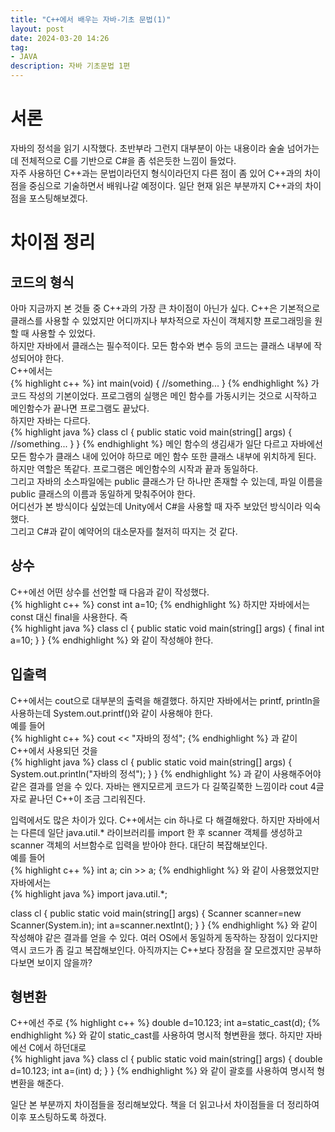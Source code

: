 ```yaml
---
title: "C++에서 배우는 자바-기초 문법(1)"
layout: post
date: 2024-03-20 14:26
tag:
- JAVA
description: 자바 기초문법 1편
---
```


# 서론
자바의 정석을 읽기 시작했다. 초반부라 그런지 대부분이 아는 내용이라 술술 넘어가는데 전체적으로 C를 기반으로 C#을 좀 섞은듯한 느낌이 들었다.  
자주 사용하던 C++과는 문법이라던지 형식이라던지 다른 점이 좀 있어 C++과의 차이점을 중심으로 기술하면서 배워나갈 예정이다. 일단 현재 읽은 부분까지 C++과의 차이점을 포스팅해보겠다.  

# 차이점 정리
  
## 코드의 형식
아마 지금까지 본 것들 중 C++과의 가장 큰 차이점이 아닌가 싶다. C++은 기본적으로 클래스를 사용할 수 있었지만 어디까지나 부차적으로 자신이 객체지향 프로그래밍을 원할 때 사용할 수 있었다.  
하지만 자바에서 클래스는 필수적이다. 모든 함수와 변수 등의 코드는 클래스 내부에 작성되어야 한다.  
C++에서는  
{% highlight c++ %}
int main(void) {
    //something...
}
{% endhighlight %}
가 코드 작성의 기본이었다. 프로그램의 실행은 메인 함수를 가동시키는 것으로 시작하고 메인함수가 끝나면 프로그램도 끝났다.  
하지만 자바는 다르다.  
{% highlight java %}
class cl {
    public static void main(string[] args) {
        //something...
    }
}
{% endhighlight %}
메인 함수의 생김새가 일단 다르고 자바에선 모든 함수가 클래스 내에 있어야 하므로 메인 함수 또한 클래스 내부에 위치하게 된다.  
하지만 역할은 똑같다. 프로그램은 메인함수의 시작과 끝과 동일하다.  
그리고 자바의 소스파일에는 public 클래스가 단 하나만 존재할 수 있는데, 파일 이름을 public 클래스의 이름과 동일하게 맞춰주어야 한다.  
어디선가 본 방식이다 싶었는데 Unity에서 C#을 사용할 때 자주 보았던 방식이라 익숙했다.  
그리고 C#과 같이 예약어의 대소문자를 철저히 따지는 것 같다.

## 상수
C++에선 어떤 상수를 선언할 때 다음과 같이 작성했다.  
{% highlight c++ %}
const int a=10;
{% endhighlight %}
하지만 자바에서는 const 대신 final을 사용한다. 즉  
{% highlight java %}
class cl {
    public static void main(string[] args) {
        final int a=10;
    }
}
{% endhighlight %}
와 같이 작성해야 한다.  

## 입출력
C++에서는 cout으로 대부분의 출력을 해결했다. 하지만 자바에서는 printf, println을 사용하는데 System.out.printf()와 같이 사용해야 한다.  
예를 들어  
{% highlight c++ %}
cout << "자바의 정석";
{% endhighlight %}
과 같이 C++에서 사용되던 것을  
{% highlight java %}
class cl {
    public static void main(string[] args) {
        System.out.println("자바의 정석");
    }
}
{% endhighlight %}
과 같이 사용해주어야 같은 결과를 얻을 수 있다. 자바는 왠지모르게 코드가 다 길쭉길쭉한 느낌이라 cout 4글자로 끝나던 C++이 조금 그리워진다.  

입력에서도 많은 차이가 있다. C++에서는 cin 하나로 다 해결해왔다. 하지만 자바에서는 다른데 일단 java.util.* 라이브러리를 import 한 후 scanner 객체를 생성하고 scanner 객체의 서브함수로 입력을 받아야 한다. 대단히 복잡해보인다.  
예를 들어  
{% highlight c++ %}
int a;
cin >> a;
{% endhighlight %}
와 같이 사용했었지만 자바에서는  
{% highlight java %}
import java.util.*;

class cl {
    public static void main(string[] args) {
        Scanner scanner=new Scanner(System.in);
        int a=scanner.nextInt();
    }
}
{% endhighlight %}
와 같이 작성해야 같은 결과를 얻을 수 있다. 여러 OS에서 동일하게 동작하는 장점이 있다지만 역시 코드가 좀 길고 복잡해보인다. 아직까지는 C++보다 장점을 잘 모르겠지만 공부하다보면 보이지 않을까?  

## 형변환  
C++에선 주로 
{% highlight c++ %}
double d=10.123;
int a=static_cast<int>(d);
{% endhighlight %}
와 같이 static_cast를 사용하여 명시적 형변환을 했다. 하지만 자바에선 C에서 하던대로  
{% highlight java %}
class cl {
    public static void main(string[] args) {
        double d=10.123;
        int a=(int) d;
    }
}
{% endhighlight %}
와 같이 괄호를 사용하여 명시적 형변환을 해준다.

일단 본 부분까지 차이점들을 정리해보았다. 책을 더 읽고나서 차이점들을 더 정리하여 이후 포스팅하도록 하겠다.